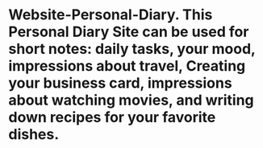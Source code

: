 # Website-Personal-Diary. This Personal Diary Site can be used for short notes: daily tasks, your mood, impressions about travel, Creating your business card, impressions about watching movies, and writing down recipes for your favorite dishes.
